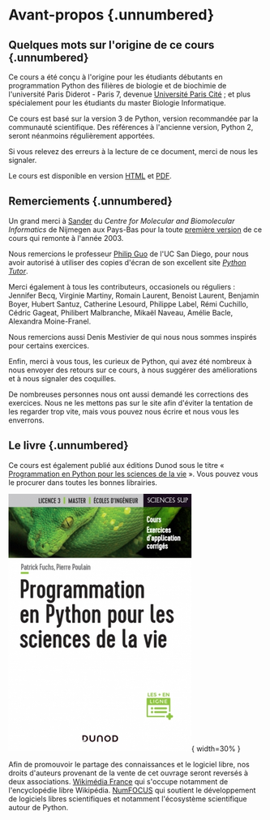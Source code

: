 # Avant-propos {.unnumbered}

## Quelques mots sur l'origine de ce cours {.unnumbered}

Ce cours  a été conçu à l'origine pour les étudiants débutants en programmation Python des filières de biologie et de biochimie de l'université Paris Diderot - Paris 7, devenue [Université Paris Cité](https://www.u-paris.fr/) ; et plus spécialement pour les étudiants du master Biologie Informatique.

Ce cours est basé sur la version 3 de Python, version recommandée par la communauté scientifique. Des références à l'ancienne version, Python 2, seront néanmoins régulièrement apportées.

Si vous relevez des erreurs à la lecture de ce document, merci de nous les signaler.

Le cours est disponible en version [HTML](https://python.sdv.univ-paris-diderot.fr/index.html)
et [PDF](https://python.sdv.univ-paris-diderot.fr/cours-python.pdf).


## Remerciements {.unnumbered}

Un grand merci à [Sander](http://sander.nabuurs.org/) du *Centre for Molecular and Biomolecular Informatics* de Nijmegen aux Pays-Bas pour la toute [première version](http://www.cmbi.ru.nl/pythoncourse/spy/index.spy?site=python&action=Home) de ce cours qui remonte à l'année 2003.

Nous remercions le professeur [Philip Guo](http://pgbovine.net/) de l'UC San Diego, pour nous avoir autorisé à utiliser des copies d'écran de son excellent site [*Python Tutor*](http://pythontutor.com/).

Merci également à tous les contributeurs, occasionels ou réguliers :
Jennifer Becq, Virginie Martiny, Romain Laurent, Benoist Laurent, Benjamin Boyer, Hubert Santuz, Catherine Lesourd, Philippe Label, Rémi Cuchillo, Cédric Gageat, Philibert Malbranche, Mikaël Naveau, Amélie Bacle, Alexandra Moine-Franel.

Nous remercions aussi Denis Mestivier de qui nous nous sommes inspirés pour certains exercices.

Enfin, merci à vous tous, les curieux de Python, qui avez été nombreux à nous envoyer des retours sur ce cours, à nous suggérer des améliorations et à nous signaler des coquilles.

De nombreuses personnes nous ont aussi demandé les corrections des exercices. Nous ne les mettons pas sur le site afin d'éviter la tentation de les regarder trop vite, mais vous pouvez nous écrire et nous vous les enverrons.


## Le livre {.unnumbered}

Ce cours est également publié aux éditions Dunod sous le titre « [Programmation en Python pour les sciences de la vie](https://www.dunod.com/sciences-techniques/programmation-en-python-pour-sciences-vie) ». Vous pouvez vous le procurer dans toutes les bonnes librairies.

![Couverture livre Dunod.](img/couverture_livre_dunod.jpg){ width=30% }

Afin de promouvoir le partage des connaissances et le logiciel libre, nos droits d'auteurs provenant de la vente de cet ouvrage seront reversés à deux associations. [Wikimédia France](https://www.wikimedia.fr/) qui s'occupe notamment de l'encyclopédie libre Wikipédia. [NumFOCUS](https://numfocus.org/) qui soutient le développement de logiciels libres scientifiques et notamment l'écosystème scientifique autour de Python.